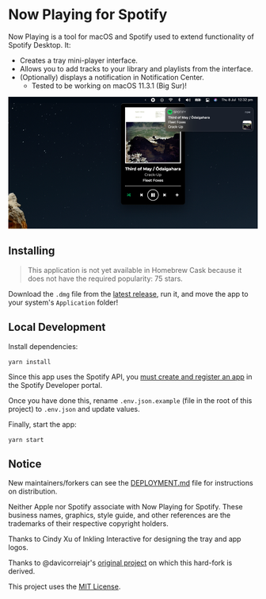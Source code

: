 # Now Playing for Spotify

Now Playing is a tool for macOS and Spotify used to extend functionality of Spotify Desktop. It:

- Creates a tray mini-player interface.
- Allows you to add tracks to your library and playlists from the interface.
- (Optionally) displays a notification in Notification Center.
  - Tested to be working on macOS 11.3.1 (Big Sur)!

![](docs/img/screenshot.png)

## Installing

> This application is not yet available in Homebrew Cask because it does not have the required popularity: 75 stars.

Download the `.dmg` file from the [latest release][latest-release], run it, and move the app to your system's
`Application` folder!

## Local Development

Install dependencies:

```
yarn install
```

Since this app uses the Spotify API, you [must create and register an app][spotify-app-registration] in the Spotify 
Developer portal.

Once you have done this, rename `.env.json.example` (file in the root of this project) to `.env.json` and update values.

Finally, start the app:

```
yarn start
```

## Notice

New maintainers/forkers can see the [DEPLOYMENT.md](DEPLOYMENT.md) file for instructions on distribution.

Neither Apple nor Spotify associate with Now Playing for Spotify. These business names, graphics, style guide, and 
other references are the trademarks of their respective copyright holders.

Thanks to Cindy Xu of Inkling Interactive for designing the tray and app logos.

Thanks to @davicorreiajr's [original project][old-version-repo] on which this hard-fork is derived.

This project uses the [MIT License](LICENSE).

[latest-release]:           https://github.com/teaminkling/mac-spotify-np/releases/latest
[spotify-app-registration]: https://developer.spotify.com/documentation/general/guides/app-settings
[old-version-repo]:         https://github.com/davicorreiajr/spotify-now-playing
